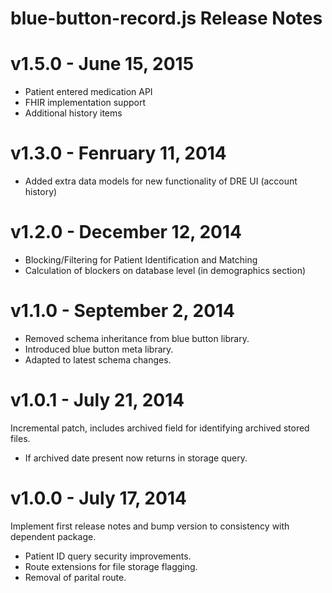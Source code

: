 # blue-button-record.js Release Notes

# v1.5.0 - June 15, 2015

- Patient entered medication API
- FHIR implementation support
- Additional history items

# v1.3.0 - Fenruary 11, 2014

- Added extra data models for new functionality of DRE UI (account history)


# v1.2.0 - December 12, 2014

- Blocking/Filtering for Patient Identification and Matching
- Calculation of blockers on database level (in demographics section)


# v1.1.0 - September 2, 2014

- Removed schema inheritance from blue button library.
- Introduced blue button meta library.
- Adapted to latest schema changes.

# v1.0.1 - July 21, 2014

Incremental patch, includes archived field for identifying archived stored files.

- If archived date present now returns in storage query.

# v1.0.0 - July 17, 2014

Implement first release notes and bump version to consistency with dependent package.

- Patient ID query security improvements.
- Route extensions for file storage flagging.
- Removal of parital route.
